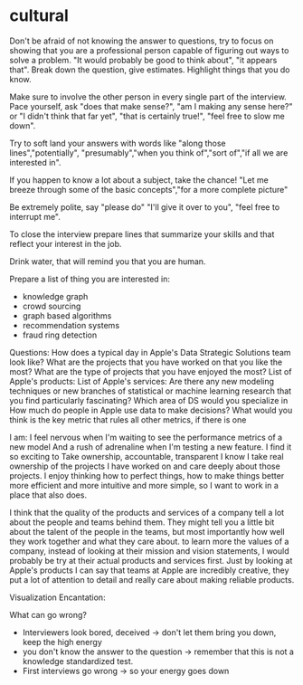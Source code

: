 # cultural

Don't be afraid of not knowing the answer to questions, try to focus on showing that you are a professional person capable of figuring out ways to solve a problem. "It would probably be good to think about", "it appears that". Break down the question, give estimates. Highlight things that you do know.

Make sure to involve the other person in every single part of the interview. Pace yourself, ask "does that make sense?", "am I making any sense here?" or "I didn't think that far yet", "that is certainly true!", "feel free to slow me down". 

Try to soft land your answers with words like "along those lines","potentially", "presumably","when you think of","sort of","if all we are interested in". 

If you happen to know a lot about a subject, take the chance! "Let me breeze through some of the basic concepts","for a more complete picture"

Be extremely polite, say "please do" "I'll give it over to you", "feel free to interrupt me".

To close the interview prepare lines that summarize your skills and that reflect your interest in the job.

Drink water, that will remind you that you are human.

Prepare a list of thing you are interested in:
+ knowledge graph
+ crowd sourcing
+ graph based algorithms
+ recommendation systems
+ fraud ring detection

Questions:
How does a typical day in Apple's Data Strategic Solutions team look like? 
What are the projects that you have worked on that you like the most? 
What are the type of projects that you have enjoyed the most?
List of Apple's products:
List of Apple's services:
Are there any new modeling techniques or new branches of statistical or machine learning research that you find particularly fascinating?
Which area of DS would you specialize in
How much do people in Apple use data to make decisions? What would you think is the key metric that rules all other metrics, if there is one

I am:
I feel nervous when I'm waiting to see the performance metrics of a new model 
And a rush of adrenaline when I'm testing a new feature.
I find it so exciting to
Take ownership, accountable, transparent 
I know I take real ownership of the projects I have worked on and care deeply about those projects. I enjoy thinking how to perfect things, how to make things better more efficient and more intuitive and more simple, so I want to work in a place that also does.  

I think that the quality of the products and services of a company tell a lot about the people and teams behind them. They might tell you a little bit about the talent of the people in the teams, but most importantly how well they work together and what they care about. to learn more the values of a company, instead of looking at their mission and vision statements, I would probably be try at their actual products and services first. Just by looking at Apple's products I can say that teams at Apple are incredibly creative, they put a lot of attention to detail and really care about making reliable products. 




Visualization Encantation:

What can go wrong?
+ Interviewers look bored, deceived -> don't let them bring you down, keep the high energy
+ you don't know the answer to the question -> remember that this is not a knowledge standardized test.
+ First interviews go wrong -> so your energy goes down 





